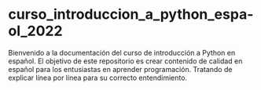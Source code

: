 # curso_introduccion_a_python_espa-ol_2022
Bienvenido a la documentación del curso de introducción a Python en español. El objetivo de este repositorio es crear contenido de calidad en español para los entusiastas en aprender programación. Tratando de explicar línea por línea para su correcto entendimiento.
